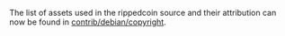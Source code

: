 The list of assets used in the rippedcoin source and their attribution can now be found in [contrib/debian/copyright](../contrib/debian/copyright).
